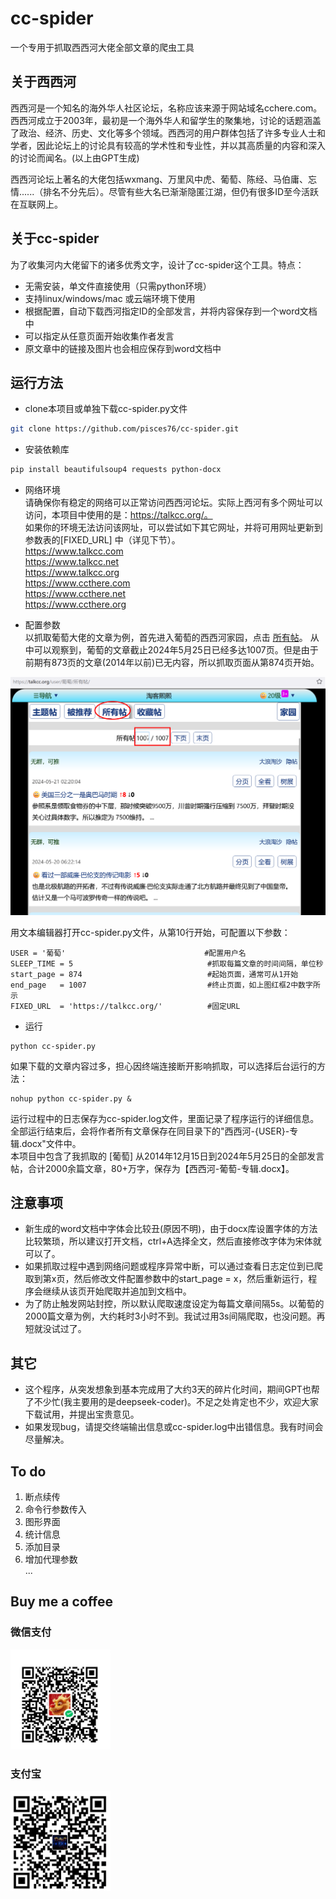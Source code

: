 # cc-spider
一个专用于抓取西西河大佬全部文章的爬虫工具

## 关于西西河
西西河是一个知名的海外华人社区论坛，名称应该来源于网站域名cchere.com。西西河成立于2003年，最初是一个海外华人和留学生的聚集地，讨论的话题涵盖了政治、经济、历史、文化等多个领域。西西河的用户群体包括了许多专业人士和学者，因此论坛上的讨论具有较高的学术性和专业性，并以其高质量的内容和深入的讨论而闻名。(以上由GPT生成)

西西河论坛上著名的大佬包括wxmang、万里风中虎、葡萄、陈经、马伯庸、忘情......（排名不分先后）。尽管有些大名已渐渐隐匿江湖，但仍有很多ID至今活跃在互联网上。

## 关于cc-spider
为了收集河内大佬留下的诸多优秀文字，设计了cc-spider这个工具。特点：
- 无需安装，单文件直接使用（只需python环境）
- 支持linux/windows/mac 或云端环境下使用
- 根据配置，自动下载西河指定ID的全部发言，并将内容保存到一个word文档中
- 可以指定从任意页面开始收集作者发言
- 原文章中的链接及图片也会相应保存到word文档中


## 运行方法
- clone本项目或单独下载cc-spider.py文件
```bash
git clone https://github.com/pisces76/cc-spider.git
```

- 安装依赖库
```bash
pip install beautifulsoup4 requests python-docx
```

- 网络环境  
请确保你有稳定的网络可以正常访问西西河论坛。实际上西河有多个网址可以访问，本项目中使用的是：https://talkcc.org/。  
如果你的环境无法访问该网址，可以尝试如下其它网址，并将可用网址更新到参数表的[FIXED_URL] 中（详见下节）。  
https://www.talkcc.com   
https://www.talkcc.net  
https://www.talkcc.org  
https://www.ccthere.com   
https://www.ccthere.net  
https://www.ccthere.org


- 配置参数  
以抓取葡萄大佬的文章为例，首先进入葡萄的西西河家园，点击 [所有帖](https://talkcc.org/user/%E8%91%A1%E8%90%84/%E6%89%80%E6%9C%89%E5%B8%96/)。 从中可以观察到，葡萄的文章截止2024年5月25日已经多达1007页。但是由于前期有873页的文章(2014年以前)已无内容，所以抓取页面从第874页开始。  


<img width="970" src="./image/cchere1.png" alt="预览"/>  
    
用文本编辑器打开cc-spider.py文件，从第10行开始，可配置以下参数：

```
USER = '葡萄'                               #配置用户名
SLEEP_TIME = 5                              #抓取每篇文章的时间间隔，单位秒
start_page = 874                            #起始页面，通常可从1开始
end_page   = 1007                           #终止页面，如上图红框2中数字所示
FIXED_URL  = 'https://talkcc.org/'          #固定URL
```

- 运行
```
python cc-spider.py
```
如果下载的文章内容过多，担心因终端连接断开影响抓取，可以选择后台运行的方法：
```
nohup python cc-spider.py &
```

运行过程中的日志保存为cc-spider.log文件，里面记录了程序运行的详细信息。  
全部运行结束后，会将作者所有文章保存在同目录下的"西西河-{USER}-专辑.docx"文件中。  
本项目中包含了我抓取的 [葡萄] 从2014年12月15日到2024年5月25日的全部发言帖，合计2000余篇文章，80+万字，保存为【西西河-葡萄-专辑.docx】。

## 注意事项
- 新生成的word文档中字体会比较丑(原因不明)，由于docx库设置字体的方法比较繁琐，所以建议打开文档，ctrl+A选择全文，然后直接修改字体为宋体就可以了。
- 如果抓取过程中遇到网络问题或程序异常中断，可以通过查看日志定位到已爬取到第x页，然后修改文件配置参数中的start_page = x，然后重新运行，程序会继续从该页开始爬取并追加到文档中。
- 为了防止触发网站封控，所以默认爬取速度设定为每篇文章间隔5s。以葡萄的2000篇文章为例，大约耗时3小时不到。我试过用3s间隔爬取，也没问题。再短就没试过了。


## 其它
- 这个程序，从突发想象到基本完成用了大约3天的碎片化时间，期间GPT也帮了不少忙(我主要用的是deepseek-coder)。不足之处肯定也不少，欢迎大家下载试用，并提出宝贵意见。  
- 如果发现bug，请提交终端输出信息或cc-spider.log中出错信息。我有时间会尽量解决。


## To do
1. 断点续传
2. 命令行参数传入
3. 图形界面
4. 统计信息
5. 添加目录
6. 增加代理参数  
...


## Buy me a coffee

### 微信支付
<img width="160" src="https://raw.githubusercontent.com/pisces76/pisces76/master/wechat-QR.jpg">

### 支付宝
<img width="160" src="https://raw.githubusercontent.com/pisces76/pisces76/master/alipay-QR.jpg">


